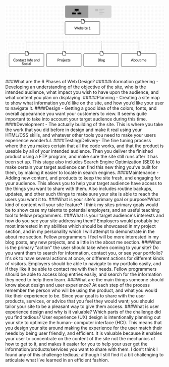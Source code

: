 ![Site Map](https://github.com/DonLang/phase-0/blob/master/week-2/imgs/site-map.png)

###What are the 6 Phases of Web Design?
#####Information gathering -
Developing an understanding of the objective of the site, who is the intended audience,  what impact you wish to have upon the audience, and what content you plan on displaying.
#####Planning -
Creating a site map to show what information you’d like on the site, and how you’d like  your user to navigate it.
####Design -
Getting a good idea of the colors, fonts, and overall appearance you want your customers to view.  It seems quite important to take into account your target audience during this time.
 ####Development -
The actually building of the site.  This is where you take the work that you did before in design and make it real using your HTML/CSS skills, and whatever other tools you need to make your users experience wonderful.
####Testing/Delivery-
The fine tuning process where the you makes certain that all the code works, and that the product is useable by all of your intended audience.  Then you deliver the finished product using a FTP program, and make sure the site still runs after it has been set up.  This stage also includes Search Engine Optimization (SEO) to make certain your target audience can find this new thing you’ve built for them, by making it easier to locate in search engines.
####Maintenance -
Adding new content, and products to keep the site fresh, and engaging for your audience.  This allows you to help your target audience have access to the things you want to share with them.
Also includes routine backups, updates, and other such things to make sure your site is able to reach the users you want it to.
###What is your site's primary goal or purpose?What kind of content will your site feature?
I think my sites primary goals would be to show case my talents to potential employers, and an useful teaching tool to fellow programmers.
###What is your target audience's interests and how do you see your site addressing them?
Employers would probably be most interested in my abilities which should be showcased in my project section, and in my personality which I will attempt to demonstrate in the about me section.
Fellow programmers I feel will be more interested in my blog posts, any new projects, and a little in the about me section.
###What is the primary "action" the user should take when coming to your site? Do you want them to search for information, contact you, or see your portfolio? It's ok to have several actions at once, or different actions for different kinds of visitors.
Employers should be able to navigate to my portfolio easily, and if they like it be able to contact me with their needs.
Fellow programmers should be able to access blog entries easily, and search for the information they need to help them learn.
###What are the main things someone should know about design and user experience?
At each step of the process remember the person who will be using the product, and what you would like their experience to be.  Since your goal is to share with the user products, services, or advice that you feel they would want; you should tailor your site to be a pleasant way to give them access.
###What is user experience design and why is it valuable? Which parts of the challenge did you find tedious?
User experience (UX) design is intentionally planning out your site to optimize the human- computer interface (HCI).  This means that you design your site around making the experience for the user match their needs by being user friendly, and efficient.  It is valuable because it enables your user to concentrate on the content of the site not the mechanics of how to get to it, and makes it easier for you to help your user get the information/products/services you want to share with them.
I don’t think I found any of this challenge tedious; although I still find it a bit challenging to articulate what I’ve learned in an efficient fashion.
